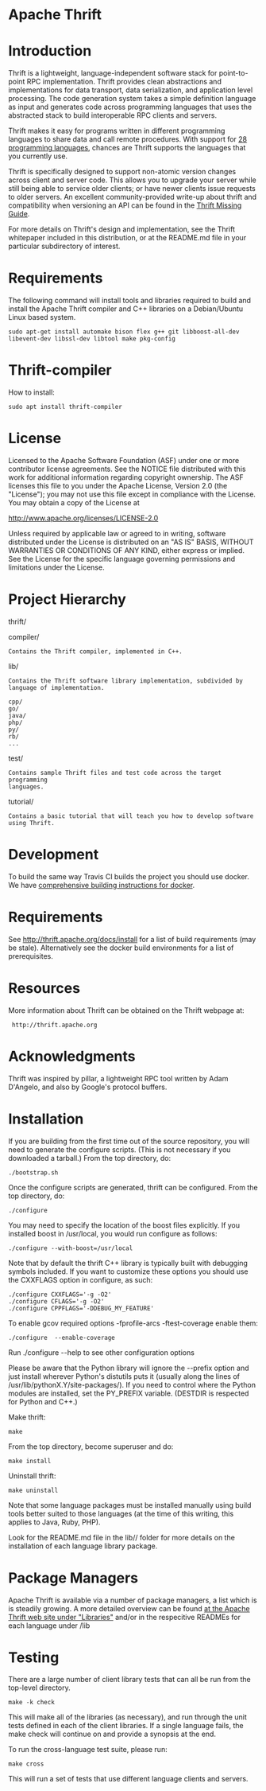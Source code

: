 Apache Thrift
=============

Introduction
============

Thrift is a lightweight, language-independent software stack for
point-to-point RPC implementation.
Thrift provides clean abstractions and implementations for data transport,
data serialization, and application level processing. The code generation
system takes a simple definition language as input and generates code
across programming languages that uses the abstracted stack to build
interoperable RPC clients and servers.

Thrift makes it easy for programs written in different programming
languages to share data and call remote procedures.  With support 
for [28 programming languages](LANGUAGES.md), chances are Thrift 
supports the languages that you currently use.

Thrift is specifically designed to support non-atomic version changes
across client and server code.  This allows you to upgrade your
server while still being able to service older clients; or have newer
clients issue requests to older servers.  An excellent community-provided
write-up about thrift and compatibility when versioning an API can be
found in the [Thrift Missing Guide](https://diwakergupta.github.io/thrift-missing-guide/#_versioning_compatibility).

For more details on Thrift's design and implementation, see the Thrift
whitepaper included in this distribution, or at the README.md file
in your particular subdirectory of interest.

Requirements
========
The following command will install tools and libraries required to build and install the Apache Thrift compiler and C++ libraries on a Debian/Ubuntu Linux based system.

    sudo apt-get install automake bison flex g++ git libboost-all-dev libevent-dev libssl-dev libtool make pkg-config


Thrift-compiler
======

How to install:

    sudo apt install thrift-compiler

License
=======

Licensed to the Apache Software Foundation (ASF) under one
or more contributor license agreements. See the NOTICE file
distributed with this work for additional information
regarding copyright ownership. The ASF licenses this file
to you under the Apache License, Version 2.0 (the
"License"); you may not use this file except in compliance
with the License. You may obtain a copy of the License at

  http://www.apache.org/licenses/LICENSE-2.0

Unless required by applicable law or agreed to in writing,
software distributed under the License is distributed on an
"AS IS" BASIS, WITHOUT WARRANTIES OR CONDITIONS OF ANY
KIND, either express or implied. See the License for the
specific language governing permissions and limitations
under the License.

Project Hierarchy
=================

thrift/

  compiler/

    Contains the Thrift compiler, implemented in C++.

  lib/

    Contains the Thrift software library implementation, subdivided by
    language of implementation.

    cpp/
    go/
    java/
    php/
    py/
    rb/
    ...

  test/

    Contains sample Thrift files and test code across the target programming
    languages.

  tutorial/

    Contains a basic tutorial that will teach you how to develop software
    using Thrift.

Development
===========

To build the same way Travis CI builds the project you should use docker.
We have [comprehensive building instructions for docker](build/docker/README.md).

Requirements
============

See http://thrift.apache.org/docs/install for a list of build requirements (may be stale).  Alternatively see the docker build environments for a list of prerequisites.

Resources
=========

More information about Thrift can be obtained on the Thrift webpage at:

     http://thrift.apache.org

Acknowledgments
===============

Thrift was inspired by pillar, a lightweight RPC tool written by Adam D'Angelo,
and also by Google's protocol buffers.

Installation
============

If you are building from the first time out of the source repository, you will
need to generate the configure scripts.  (This is not necessary if you
downloaded a tarball.)  From the top directory, do:

    ./bootstrap.sh

Once the configure scripts are generated, thrift can be configured.
From the top directory, do:

    ./configure

You may need to specify the location of the boost files explicitly.
If you installed boost in /usr/local, you would run configure as follows:

    ./configure --with-boost=/usr/local

Note that by default the thrift C++ library is typically built with debugging
symbols included. If you want to customize these options you should use the
CXXFLAGS option in configure, as such:

    ./configure CXXFLAGS='-g -O2'
    ./configure CFLAGS='-g -O2'
    ./configure CPPFLAGS='-DDEBUG_MY_FEATURE'

To enable gcov required options -fprofile-arcs -ftest-coverage enable them:

    ./configure  --enable-coverage

Run ./configure --help to see other configuration options

Please be aware that the Python library will ignore the --prefix option
and just install wherever Python's distutils puts it (usually along
the lines of /usr/lib/pythonX.Y/site-packages/).  If you need to control
where the Python modules are installed, set the PY_PREFIX variable.
(DESTDIR is respected for Python and C++.)

Make thrift:

    make

From the top directory, become superuser and do:

    make install

Uninstall thrift:

    make uninstall

Note that some language packages must be installed manually using build tools
better suited to those languages (at the time of this writing, this applies
to Java, Ruby, PHP).

Look for the README.md file in the lib/<language>/ folder for more details on the
installation of each language library package.

Package Managers
================

Apache Thrift is available via a number of package managers, a list which is 
is steadily growing. A more detailed overview can be found 
[at the Apache Thrift web site under "Libraries"](http://thrift.apache.org/lib/) 
and/or in the respecitive READMEs for each language under /lib

Testing
=======

There are a large number of client library tests that can all be run
from the top-level directory.

    make -k check

This will make all of the libraries (as necessary), and run through
the unit tests defined in each of the client libraries. If a single
language fails, the make check will continue on and provide a synopsis
at the end.

To run the cross-language test suite, please run:

    make cross

This will run a set of tests that use different language clients and
servers.


